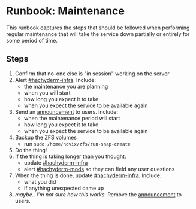 # Runbook: Maintenance

This runbook captures the steps that should be followed when performing regular maintenance that will take the service down partially or entirely for some period of time.

## Steps

1. Confirm that no-one else is "in session" working on the server
2. Alert [#hachyderm-infra](https://discord.com/channels/858148454953254943/970021502164557876). Include:
    * the maintenance you are planning
    * when you will start
    * how long you expect it to take
    * when you expect the service to be available again
3. Send an [announcement](https://hachyderm.io/admin/announcements) to users. Include:
    * when the maintenance period will start
    * how long you expect it to take
    * when you expect the service to be available again
4. Backup the ZFS volumes
    * run `sudo /home/novix/zfs/run-snap-create`
5. Do the thing!
6. If the thing is taking longer than you thought:
    * update [#hachyderm-infra](https://discord.com/channels/858148454953254943/970021502164557876)
    * alert [#hachyderm-mods](https://discord.com/channels/858148454953254943/970025957404581958) so they can field any user questions
7. When the thing is done, update [#hachyderm-infra](https://discord.com/channels/858148454953254943/970021502164557876). Include:
    * what you did
    * if anything unexpected came up
8. _maybe.. i'm not sure how this works_. Remove the [announcement](https://hachyderm.io/admin/announcements) to users.
